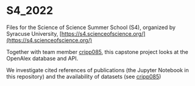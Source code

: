 # S4_2022
Files for the Science of Science Summer School (S4), organized by Syracuse University, [https://s4.scienceofscience.org/](https://s4.scienceofscience.org/)

Together with team member [cripp085](https://github.com/cripp085/S4_2022), this capstone project looks at the OpenAlex database and API.

We investigate cited references of publications (the Jupyter Notebook in this repository) and the availability of datasets (see [cripp085](https://github.com/cripp085/S4_2022))
